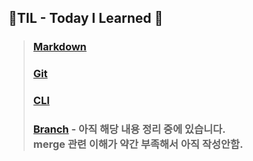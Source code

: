 ## 🎁**TIL - Today I Learned** 🎁 

> ### **[Markdown](/markdown.md)**
> ### **[Git](/git.md)**
> ### **[CLI](/CLI.md)**
> ### **[Branch](/git%20branch.md)** - 아직 해당 내용 정리 중에 있습니다. <br> merge 관련 이해가 약간 부족해서 아직 작성안함.

